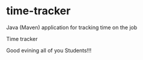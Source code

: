 # time-tracker
Java (Maven) application for tracking time on the job

Time tracker

Good evining all of you Students!!!
